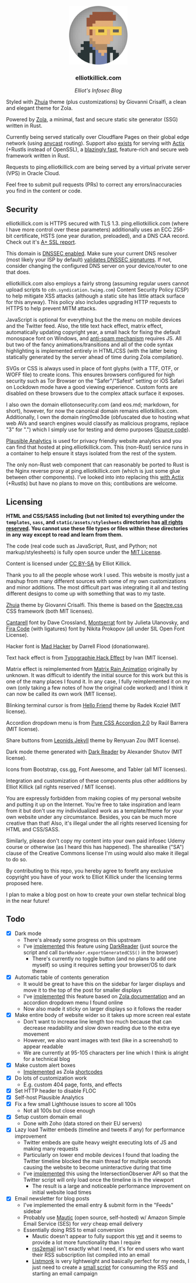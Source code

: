 <div align="center">
    <a href="https://github.com/elliotkillick/qvm-create-windows-qube">
        <img width="160" src="static/avatar-full-circle.png" alt="Logo" />
    </a>
</div>

<h3 align="center">
    elliotkillick.com
</h3>

<p align="center">
    <i>Elliot's Infosec Blog</i>
</p>

Styled with [Zhuia](https://www.getzola.org/themes/zhuia/) theme (plus customizations) by Giovanni Crisalfi, a clean and elegant theme for Zola.

Powered by [Zola](https://www.getzola.org), a minimal, fast and secure static site generator (SSG) written in Rust.

Currently being served statically over Cloudflare Pages on their global edge network (using [anycast](https://wikipedia.org/wiki/Anycast) routing). Support also [exists](serve) for serving with [Actix](https://actix.rs) (+Rustls instead of OpenSSL), a [blazingly fast](https://www.techempower.com/benchmarks/#section=data-r21), feature-rich and secure web framework written in Rust.

Requests to ping.elliotkillick.com are being served by a virtual private server (VPS) in Oracle Cloud.

Feel free to submit pull requests (PRs) to correct any errors/inaccuracies you find in the content or code.

## Security

elliotkillick.com is HTTPS secured with TLS 1.3. ping.elliotkillick.com (where I have more control over these parameters) additionally uses an ECC 256-bit certificate, HSTS (one year duration, preloaded), and a DNS CAA record. Check out it's [A+ SSL report](https://www.ssllabs.com/ssltest/analyze.html?d=ping.elliotkillick.com).

This domain is [DNSSEC enabled](https://dnssec-analyzer.verisignlabs.com/elliotkillick.com). Make sure your current DNS resolver (most likely your ISP by default) [validates DNSSEC signatures](https://dnscheck.tools). If not, consider changing the configured DNS server on your device/router to one that does.

elliotkillick.com also employs a fairly strong (assuming regular users cannot upload scripts to `cdn.syndication.twimg.com`) Content Security Policy (CSP) to help mitigate XSS attacks (although a static site has little attack surface for this anyway). This policy also includes upgrading HTTP requests to HTTPS to help prevent MITM attacks.

JavaScript is optional for everything but the the menu on mobile devices and the Twitter feed. Also, the title text hack effect, matrix effect, automatically updating copyright year, a small hack for fixing the default monospace font on Windows, and [anti-spam mechanism](static/assets/js/anti-spam.js) requires JS. All but two of the fancy animations/transitions and all of the code syntax highlighting is implemented entirely in HTML/CSS (with the latter being statically generated by the server ahead of time during Zola compilation).

SVGs or CSS is always used in place of font glyphs (with a TTF, OTF, or WOFF file) to create icons. This ensures browsers configured for high security such as Tor Browser on the "Safer"/"Safest" setting or iOS Safari on Lockdown mode have a good viewing experience. Custom fonts are disabled on these browsers due to the complex attack surface it exposes.

I also own the domain elliotonsecurity.com (and eos.md; markdown, for short), however, for now the canonical domain remains elliotkillick.com. Additionally, I own the domain ring0mo3de (obfuscated due to hosting what web AVs and search engines would classify as malicious programs, replace "3" for ".") which I simply use for testing and demo purposes ([Source code](serve/ring0mo3de/src/main.rs)).

[Plausible Analytics](https://plausible.io) is used for privacy friendly website analytics and you can find that hosted at ping.elliotkillick.com. This (non-Rust) service runs in a container to help ensure it stays isolated from the rest of the system.

The only non-Rust web component that can reasonably be ported to Rust is the Nginx reverse proxy at ping.elliotkillick.com (which is just some glue between other components). I've looked into into replacing this [with Actix](https://github.com/actix/examples/tree/master/http-proxy) (+Rustls) but have no plans to move on this; contibutions are welcome.

## Licensing

**HTML and CSS/SASS including (but not limited to) everything under the `templates`, `sass`, and `static/assets/stylesheets` directories has [all rights reserved](LICENSE-RESERVED). You cannot use these file types or files within these directories in any way except to read and learn from them.**

The code (real code such as JavaScript, Rust, and Python; not markup/stylesheets) is fully open source under the [MIT License](LICENSE-MIT).

Content is licensed under [CC BY-SA](https://creativecommons.org/licenses/by-sa/4.0/) by Elliot Killick.

Thank you to all the people whose work I used. This website is mostly just a mashup from many different sources with some of my own customizations and minor additions. The most difficult part was integrating it all and testing different designs to come up with something that was to my taste.

[Zhuia](https://github.com/gicrisf/zhuia) theme by Giovanni Crisalfi. This theme is based on the [Spectre.css](https://picturepan2.github.io/spectre/) CSS framework (both MIT licenses).

[Cantarell](https://wikipedia.org/wiki/Cantarell_(typeface)) font by Dave Crossland, [Montserrat](https://wikipedia.org/wiki/Montserrat_(typeface)) font by Julieta Ulanovsky, and [Fira Code](https://github.com/tonsky/FiraCode) (with ligatures) font by Nikita Prokopov (all under SIL Open Font License).

Hacker font is [Mad Hacker](https://www.dafont.com/mad-hacker.font) by Darrell Flood (donationware).

Text hack effect is from [Typographie Hack Effect](https://codepen.io/ivandaum/details/WRxRwv) by Ivan (MIT license).

Matrix effect is reimplemented from [Matrix Rain Animation](https://codepen.io/P3R0/details/MwgoKv) originally by unknown. It was difficult to identify the initial source for this work but this is one of the many places I found it. In any case, I fully reimplemented it on my own (only taking a few notes of how the original code worked) and I think it can now be called its own work (MIT license).

Blinking terminal cursor is from [Hello Friend](https://github.com/panr/hugo-theme-hello-friend) theme by Radek Kozieł (MIT license).

Accordion dropdown menu is from [Pure CSS Accordion 2.0](https://codepen.io/raubaca/details/PZzpVe) by Raúl Barrera (MIT license).

Share buttons from [Leonids Jekyll](https://github.com/renyuanz/leonids/tree/leonids-jekyll) theme by Renyuan Zou (MIT license).

Dark mode theme generated with [Dark Reader](https://darkreader.org) by Alexander Shutov (MIT license).

Icons from Bootstrap, css.gg, Font Awesome, and Tabler (all MIT licenses).

Integration and customization of these components plus other additions by Elliot Killick (all rights reserved / MIT license).

You are expressly forbidden from making copies of my personal website and putting it up on the Internet. You're free to take inspiration and learn from it but don't use my individualized work as a template/theme for your own website under any circumstance. Besides, you can be much more creative than that! Also, it's illegal under the all rights reserved licensing for HTML and CSS/SASS.

Similarly, please don't copy my content into your own paid infosec Udemy course or otherwise (as I heard this has happened). The sharealike ("SA") clause of the Creative Commons license I'm using would also make it illegal to do so.

By contributing to this repo, you hereby agree to forefit any exclusive copyright you have of your work to Elliot Killick under the licensing terms proposed here.

I plan to make a blog post on how to create your own stellar technical blog in the near future!

## Todo

- [x] Dark mode
    - There's already some progress on this upstream
    - I've [implemented](sass/theme/_dark-mode.scss) this feature using [DarkReader](https://github.com/darkreader/darkreader#using-dark-reader-for-a-website) (just source the script and call `DarkReader.exportGeneratedCSS()` in the browser)
        - There's currently no toggle button (and no plans to add one myself) so using it requires setting your browser/OS to dark theme
- [x] Automatic table of contents generation
    - It would be great to have this on the sidebar for larger displays and move it to the top of the post for smaller displays
    - I've [implemented](templates/macros/toc.html) this feature based on [Zola documentation](https://www.getzola.org/documentation/content/table-of-contents/) and an accordion dropdown menu I found online
    - Now also made it sticky on larger displays so it follows the reader
- [x] Make entire body of website wider so it takes up more screen real estate
    - Don't want to increase line length too much because that can decrease readability and slow down reading due to the extra eye movement
    - However, we also want images with text (like in a screenshot) to appear readable
    - We are currently at 95-105 characters per line which I think is alright for a technical blog
- [x] Make custom alert boxes
    - [Implemented](templates/shortcodes) as Zola [shortcodes](https://www.getzola.org/documentation/content/shortcodes/)
- [x] Do lots of customization work
    - E.g. custom 404 page, fonts, and effects
- [x] Set HTTP header to disable FLOC
- [x] Self-host Plausible Analytics
- [x] Fix a few small Lighthouse issues to score all 100s
    - Not all 100s but close enough
- [x] Setup custom domain email
    - Done with Zoho (data stored on their EU servers)
- [x] Lazy load Twitter embeds (timeline and tweets if any) for performance improvement
    - Twitter embeds are quite heavy weight executing lots of JS and making many requests
    - Particularly on lower end mobile devices I found that loading the Twitter timeline blocked the main thread for multiple seconds causing the website to become uninteractive during that time
    - I've [implemented](static/asssets/js/lazy-twitter-embeds.js) this using the IntersectionObserver API so that the Twitter script will only load once the timeline is in the viewport
        - The result is a large and noticeable performance improvement on initial website load times
- [x] Email newsletter for blog posts
    - I've implemented the email entry & submit form in the "Feeds" sidebar
    - Probably use [Mautic](https://github.com/mautic/mautic) (open source, self-hosted) w/ Amazon Simple Email Service (SES) for *very* cheap email delivery
    - Essentially doing RSS to email conversion
        - Mautic doesn't appear to fully support this [yet](https://github.com/ChrisRAoW/mautic-rss-to-email-bundle/issues/46) and it seems to provide a lot more functionality than I require
        - [rss2email](https://github.com/rss2email/rss2email) isn't exactly what I need, it's for end users who want their RSS subscription list compiled into an email
        - [Listmonk](https://listmonk.app) is very lightweight and basically perfect for my needs, I just need to create a [small script](https://github.com/knadh/listmonk/issues/19) for consuming the RSS and starting an email campaign
